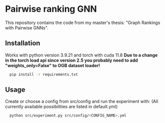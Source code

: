 # Pairwise ranking GNN
This repository contains the code from my master's thesis: "Graph Rankings with Pairwise GNNs".

## Installation
Works with python version 3.9.21 and torch with cuda 11.8
**Due to a change in the torch load api since version 2.5 you probably need to add "weights_only=False" to OGB dataset loader!**
```bash
  pip install -r requirements.txt
```

## Usage
Create or choose a config from src/config and run the experiment with:
(All currently available possibilities are listed in default.yml)
```bash
  python src/experiment.py src/config/<CONFIG_NAME>.yml
```